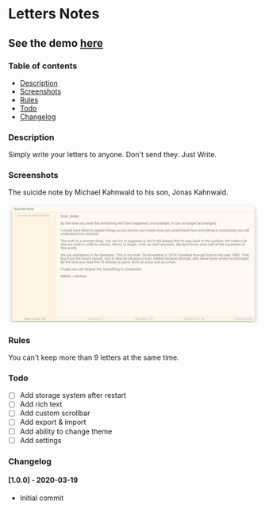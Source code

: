 # Letters Notes
## See the demo [here](https://obergodmar.github.io/letters-notes/)

### Table of contents
  - [Description](#description)
  - [Screenshots](#screenshots)
  - [Rules](#rules)
  - [Todo](#todo)
  - [Changelog](#changelog)


### Description
Simply write your letters to anyone. Don't send they. Just Write.

### Screenshots

The suicide note by Michael Kahnwald to his son, Jonas Kahnwald.

![Note](screenshots/image.png)

### Rules

You can't keep more than 9 letters at the same time.

### Todo
- [ ] Add storage system after restart
- [ ] Add rich text
- [ ] Add custom scrollbar
- [ ] Add export & import
- [ ] Add ability to change theme
- [ ] Add settings

### Changelog

#### [1.0.0] - 2020-03-19
- Initial commit
